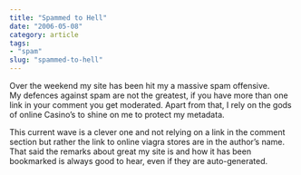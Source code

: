 ```yaml
---
title: "Spammed to Hell"
date: "2006-05-08"
category: article
tags:
- "spam"
slug: "spammed-to-hell"
---
```


Over the weekend my site has been hit my a massive spam offensive.  
My defences against spam are not the greatest, if you have more than one link in your comment you get moderated. Apart from that, I rely on the gods of online Casino’s to shine on me to protect my metadata.  

This current wave is a clever one and not relying on a link in the comment section but rather the link to online viagra stores are in the author’s name.  
That said the remarks about great my site is and how it has been bookmarked is always good to hear, even if they are auto-generated.
